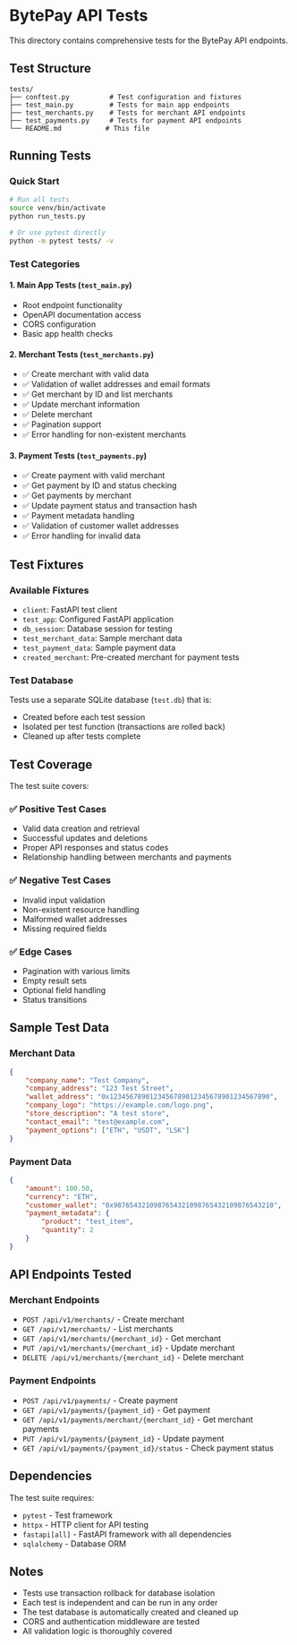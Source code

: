 # BytePay API Tests

This directory contains comprehensive tests for the BytePay API endpoints.

## Test Structure

```
tests/
├── conftest.py          # Test configuration and fixtures
├── test_main.py         # Tests for main app endpoints
├── test_merchants.py    # Tests for merchant API endpoints
├── test_payments.py     # Tests for payment API endpoints
└── README.md           # This file
```

## Running Tests

### Quick Start
```bash
# Run all tests
source venv/bin/activate
python run_tests.py

# Or use pytest directly
python -m pytest tests/ -v
```

### Test Categories

#### 1. Main App Tests (`test_main.py`)
- Root endpoint functionality
- OpenAPI documentation access
- CORS configuration
- Basic app health checks

#### 2. Merchant Tests (`test_merchants.py`)
- ✅ Create merchant with valid data
- ✅ Validation of wallet addresses and email formats
- ✅ Get merchant by ID and list merchants
- ✅ Update merchant information
- ✅ Delete merchant
- ✅ Pagination support
- ✅ Error handling for non-existent merchants

#### 3. Payment Tests (`test_payments.py`)
- ✅ Create payment with valid merchant
- ✅ Get payment by ID and status checking
- ✅ Get payments by merchant
- ✅ Update payment status and transaction hash
- ✅ Payment metadata handling
- ✅ Validation of customer wallet addresses
- ✅ Error handling for invalid data

## Test Fixtures

### Available Fixtures

- `client`: FastAPI test client
- `test_app`: Configured FastAPI application
- `db_session`: Database session for testing
- `test_merchant_data`: Sample merchant data
- `test_payment_data`: Sample payment data
- `created_merchant`: Pre-created merchant for payment tests

### Test Database

Tests use a separate SQLite database (`test.db`) that is:
- Created before each test session
- Isolated per test function (transactions are rolled back)
- Cleaned up after tests complete

## Test Coverage

The test suite covers:

### ✅ Positive Test Cases
- Valid data creation and retrieval
- Successful updates and deletions
- Proper API responses and status codes
- Relationship handling between merchants and payments

### ✅ Negative Test Cases
- Invalid input validation
- Non-existent resource handling
- Malformed wallet addresses
- Missing required fields

### ✅ Edge Cases
- Pagination with various limits
- Empty result sets
- Optional field handling
- Status transitions

## Sample Test Data

### Merchant Data
```json
{
    "company_name": "Test Company",
    "company_address": "123 Test Street",
    "wallet_address": "0x1234567890123456789012345678901234567890",
    "company_logo": "https://example.com/logo.png",
    "store_description": "A test store",
    "contact_email": "test@example.com",
    "payment_options": ["ETH", "USDT", "LSK"]
}
```

### Payment Data
```json
{
    "amount": 100.50,
    "currency": "ETH",
    "customer_wallet": "0x9876543210987654321098765432109876543210",
    "payment_metadata": {
        "product": "test_item",
        "quantity": 2
    }
}
```

## API Endpoints Tested

### Merchant Endpoints
- `POST /api/v1/merchants/` - Create merchant
- `GET /api/v1/merchants/` - List merchants
- `GET /api/v1/merchants/{merchant_id}` - Get merchant
- `PUT /api/v1/merchants/{merchant_id}` - Update merchant
- `DELETE /api/v1/merchants/{merchant_id}` - Delete merchant

### Payment Endpoints
- `POST /api/v1/payments/` - Create payment
- `GET /api/v1/payments/{payment_id}` - Get payment
- `GET /api/v1/payments/merchant/{merchant_id}` - Get merchant payments
- `PUT /api/v1/payments/{payment_id}` - Update payment
- `GET /api/v1/payments/{payment_id}/status` - Check payment status

## Dependencies

The test suite requires:
- `pytest` - Test framework
- `httpx` - HTTP client for API testing
- `fastapi[all]` - FastAPI framework with all dependencies
- `sqlalchemy` - Database ORM

## Notes

- Tests use transaction rollback for database isolation
- Each test is independent and can be run in any order
- The test database is automatically created and cleaned up
- CORS and authentication middleware are tested
- All validation logic is thoroughly covered